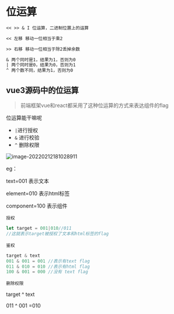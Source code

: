 # 位运算

```tex 
<< >> & I 位运算，二进制位置上的运算

<< 左移 移动一位相当于乘2

>> 右移 移动一位相当于除2丢掉余数

& 两个同时是1，结果为1，否则为0
| 两个同时是0，结果为0，否则为1
^ 两个数不同，结果为1，否则为0
```

## vue3源码中的位运算

> 前端框架vue和react都采用了这种位运算的方式来表达组件的flag

位运算能干嘛呢

- `|`进行授权
- `&` 进行校验
- `^` 删除权限

![image-20220212181028911](https://tva1.sinaimg.cn/large/008i3skNgy1gzaw3jl2enj30rw0lg0v7.jpg)

eg：

text=001 表示文本

element=010 表示html标签

component=100 表示组件

`授权`

```js
let target = 001|010//011
//这就表示target被授权了文本和html标签的flag
```

`鉴权`

```js
target & text
001 & 001 = 001 //表示有text flag
011 & 010 = 010 //表示有html flag
100 & 001 = 000 //没有 text flag
```

`删除权限`

target ^ text

011 ^ 001 =010